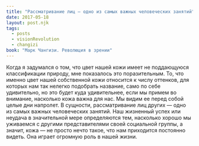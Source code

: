 ```yaml
---
title: "Рассматривание лиц – одно из самых важных человеческих занятий"
date: 2017-05-18
layout: post.njk
tags:
  - posts
  - visionRevolution
  - changizi
book: "Марк Чангизи. Революция в зрении"
---
```


Когда я задумался о том, что цвет нашей кожи имеет не поддающуюся классификации природу, мне показалось это поразительным. То, что именно цвет нашей собственной кожи относится к числу оттенков, для которых нам так нелегко подобрать название, само по себе удивительно, но это будет куда удивительнее, если мы примем во внимание, насколько кожа важна для нас. Мы видим ее перед собой целые дни напролет. В сущности, рассматривание лиц других — одно из самых важных человеческих занятий. Наш жизненный успех или неудача в значительной мере определяются тем, насколько хорошо мы уживаемся с другими представителями своей социальной группы, а значит, кожа — не просто нечто такое, что нам приходится постоянно видеть. Она играет огромную роль в нашей жизни.
